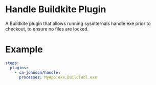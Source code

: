 # Handle Buildkite Plugin

A Buildkite plugin that allows running sysinternals handle.exe prior to checkout, to ensure no files are locked.

# Example

```yaml
steps:
  plugins:
    - ca-johnson/handle:
      processes: MyApp.exe,BuildTool.exe
```
